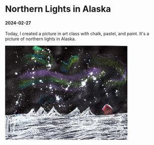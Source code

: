 # Northern Lights in Alaska

#### 2024-02-27

Today, I created a picture in art class with chalk, pastel, and paint.
It's a picture of northern lights in Alaska.

[<img src="image/alaska_northern_lights_small.jpg" width="400px">](image/alaska_northern_lights_full.jpg)